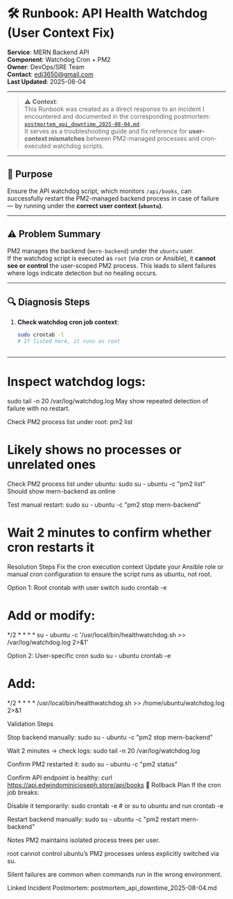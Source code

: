# 🛠️ Runbook: API Health Watchdog (User Context Fix)

**Service**: MERN Backend API  
**Component**: Watchdog Cron + PM2  
**Owner**: DevOps/SRE Team  
**Contact**: edj3650@gmail.com  
**Last Updated**: 2025-08-04

---

> ⚠️ **Context**:  
> This Runbook was created as a direct response to an incident I encountered and documented in the corresponding postmortem:  
> [`postmortem_api_downtime_2025-08-04.md`](../postmortems/postmortem_api_downtime_2025-08-04.md).  
> It serves as a troubleshooting guide and fix reference for **user-context mismatches** between PM2-managed processes and cron-executed watchdog scripts.

---

## 📌 Purpose

Ensure the API watchdog script, which monitors `/api/books`, can successfully restart the PM2-managed backend process in case of failure — by running under the **correct user context (`ubuntu`)**.

---

## ⚠️ Problem Summary

PM2 manages the backend (`mern-backend`) under the `ubuntu` user.  
If the watchdog script is executed as `root` (via cron or Ansible), it **cannot see or control** the user-scoped PM2 process. This leads to silent failures where logs indicate detection but no healing occurs.

---

## 🔍 Diagnosis Steps

1. **Check watchdog cron job context**:
   ```bash
   sudo crontab -l
   # If listed here, it runs as root



---
# Inspect watchdog logs:
sudo tail -n 20 /var/log/watchdog.log
May show repeated detection of failure with no restart.

Check PM2 process list under root:
pm2 list
# Likely shows no processes or unrelated ones
Check PM2 process list under ubuntu:
sudo su - ubuntu -c "pm2 list"
Should show mern-backend as online

Test manual restart:
sudo su - ubuntu -c "pm2 stop mern-backend"

# Wait 2 minutes to confirm whether cron restarts it
Resolution Steps
 Fix the cron execution context
Update your Ansible role or manual cron configuration to ensure the script runs as ubuntu, not root.

Option 1: Root crontab with user switch
sudo crontab -e
# Add or modify:
*/2 * * * * su - ubuntu -c '/usr/local/bin/healthwatchdog.sh >> /var/log/watchdog.log 2>&1'


Option 2: User-specific cron
sudo su - ubuntu
crontab -e
# Add:
*/2 * * * * /usr/local/bin/healthwatchdog.sh >> /home/ubuntu/watchdog.log 2>&1


Validation Steps

Stop backend manually:
sudo su - ubuntu -c "pm2 stop mern-backend"


Wait 2 minutes → check logs:
sudo tail -n 20 /var/log/watchdog.log


Confirm PM2 restarted it:
sudo su - ubuntu -c "pm2 status"


Confirm API endpoint is healthy:
curl https://api.edwindominicjoseph.store/api/books
🔄 Rollback Plan
If the cron job breaks:

Disable it temporarily:
sudo crontab -e  # or su to ubuntu and run crontab -e


Restart backend manually:
sudo su - ubuntu -c "pm2 restart mern-backend"

Notes
PM2 maintains isolated process trees per user.

root cannot control ubuntu’s PM2 processes unless explicitly switched via su.

Silent failures are common when commands run in the wrong environment.

Linked Incident
Postmortem: postmortem_api_downtime_2025-08-04.md
